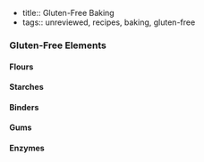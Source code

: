 - title:: Gluten-Free Baking
- tags:: unreviewed, recipes, baking, gluten-free

### Gluten-Free Elements

#### Flours

#### Starches

#### Binders

#### Gums

#### Enzymes
